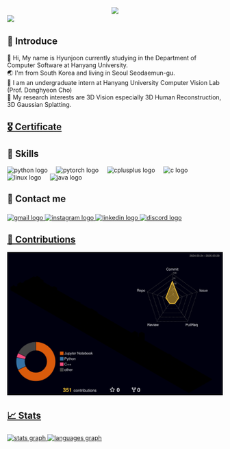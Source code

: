 <div align="center">
    <img src="https://capsule-render.vercel.app/api?type=Venom&color=FF0084&height=150&section=header&text=Welcome%20to%20my%20Hub!😊&fontColor=0063DC&fontSize=70" />
</div>

<div align="left">
  <img src="https://profile-counter.glitch.me/hjpark83/count.svg?"  />
</div>

## 👋 Introduce

<div style="text-align: left;">
    <div style="font-weight: 700; font-size: 13px; text-align: left; color: #c9d1d9;"></div>
        👋 Hi, My name is Hyunjoon currently studying in the Department of Computer Software at Hanyang University.</br>
        🌏 I'm from South Korea and living in Seoul Seodaemun-gu.</br> 
        🔭 I am an undergraduate intern at Hanyang University Computer Vision Lab (Prof. Donghyeon Cho)</br>
        🔎 My research interests are 3D Vision especially 3D Human Reconstruction, 3D Gaussian Splatting.</br>
</div>

## [🎖️ Certificate](https://hjcertification.notion.site/Certificate-89bdbf89012b474fa2862cf863d9d7ac)


## 💪 Skills


<div align="left">
  <img src="https://cdn.jsdelivr.net/gh/devicons/devicon/icons/python/python-original.svg" height="50" alt="python logo"  />
  <img width="12" />
  <img src="https://cdn.jsdelivr.net/gh/devicons/devicon/icons/pytorch/pytorch-original.svg" height="50" alt="pytorch logo"  />
  <img width="12" />
  <img src="https://cdn.jsdelivr.net/gh/devicons/devicon/icons/cplusplus/cplusplus-original.svg" height="50" alt="cplusplus logo"  />
  <img width="12" />
  <img src="https://cdn.jsdelivr.net/gh/devicons/devicon/icons/c/c-original.svg" height="50" alt="c logo"  />
  <img width="12" />
  <img src="https://cdn.jsdelivr.net/gh/devicons/devicon/icons/linux/linux-original.svg" height="50" alt="linux logo"  />
  <img width="12" />
  <img src="https://cdn.jsdelivr.net/gh/devicons/devicon/icons/java/java-original.svg" height="50" alt="java logo"  />
</div>

## 📩 Contact me

###

<div align="left">
  <a href="hyunjoonpark0803@gmail.com" target="_blank">
    <img src="https://raw.githubusercontent.com/maurodesouza/profile-readme-generator/master/src/assets/icons/social/gmail/default.svg" width="52" height="40" alt="gmail logo"  />
  </a>
  <a href="https://www.instagram.com/hjpark_83" target="_blank">
    <img src="https://raw.githubusercontent.com/maurodesouza/profile-readme-generator/master/src/assets/icons/social/instagram/default.svg" width="52" height="40" alt="instagram logo"  />
  </a>
  <a href="https://www.linkedin.com/in/hyunjoon83/" target="_blank">
    <img src="https://raw.githubusercontent.com/maurodesouza/profile-readme-generator/master/src/assets/icons/social/linkedin/default.svg" width="52" height="40" alt="linkedin logo"  />
  </a>
  <a href="https://discordapp.com/users/hyunjoon83" target=" blank">
  <img src="https://raw.githubusercontent.com/maurodesouza/profile-readme-generator/master/src/assets/icons/social/discord/default.svg" width="52" height="40" alt="discord logo"  />
</div>
      
## 🎯 Contributions

![](./profile-3d-contrib/profile-night-rainbow.svg)

## 📈 Stats

###

<div align="left">
  <img src="https://github-readme-stats.vercel.app/api?username=hjpark83&hide_title=false&hide_rank=false&show_icons=true&include_all_commits=true&count_private=true&disable_animations=false&theme=aura&locale=en&hide_border=false" height="150" alt="stats graph"  />
  <img src="https://github-readme-stats.vercel.app/api/top-langs?username=hjpark83&locale=en&hide_title=false&layout=compact&card_width=320&langs_count=5&theme=rose_pine&hide_border=false" height="150" alt="languages graph"  />
</div>

